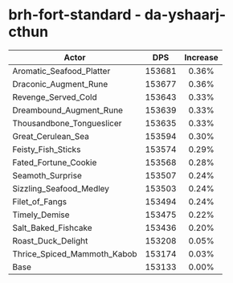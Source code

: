 # brh-fort-standard - da-yshaarj-cthun
| Actor | DPS | Increase |
|---|:---:|:---:|
|Aromatic_Seafood_Platter|153681|0.36%|
|Draconic_Augment_Rune|153677|0.36%|
|Revenge_Served_Cold|153643|0.33%|
|Dreambound_Augment_Rune|153639|0.33%|
|Thousandbone_Tongueslicer|153635|0.33%|
|Great_Cerulean_Sea|153594|0.30%|
|Feisty_Fish_Sticks|153574|0.29%|
|Fated_Fortune_Cookie|153568|0.28%|
|Seamoth_Surprise|153507|0.24%|
|Sizzling_Seafood_Medley|153503|0.24%|
|Filet_of_Fangs|153494|0.24%|
|Timely_Demise|153475|0.22%|
|Salt_Baked_Fishcake|153436|0.20%|
|Roast_Duck_Delight|153208|0.05%|
|Thrice_Spiced_Mammoth_Kabob|153174|0.03%|
|Base|153133|0.00%|
